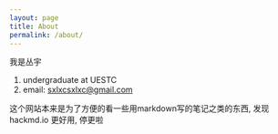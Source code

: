 ```yaml
---
layout: page
title: About
permalink: /about/
---
```


我是丛宇
  

1. undergraduate at UESTC
2. email: sxlxcsxlxc@gmail.com

这个网站本来是为了方便的看一些用markdown写的笔记之类的东西, 发现 hackmd.io 更好用, 停更啦